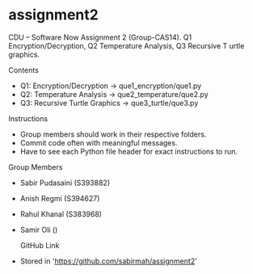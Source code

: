 # assignment2
CDU – Software Now Assignment 2 (Group-CAS14).
Q1 Encryption/Decryption,
Q2 Temperature Analysis, 
Q3 Recursive T urtle graphics. 


 Contents
- Q1: Encryption/Decryption → que1_encryption/que1.py
- Q2: Temperature Analysis → que2_temperature/que2.py
- Q3: Recursive Turtle Graphics → que3_turtle/que3.py

Instructions
- Group members should work in their respective folders.  
- Commit code often with meaningful messages.  
- Have to see each Python file header for exact instructions to run.

Group Members
- Sabir Pudasaini (S393882)  
- Anish Regmi (S394627)  
- Rahul Khanal (S383968)
- Samir Oli ()

  GitHub Link
- Stored in 'https://github.com/sabirmah/assignment2'
